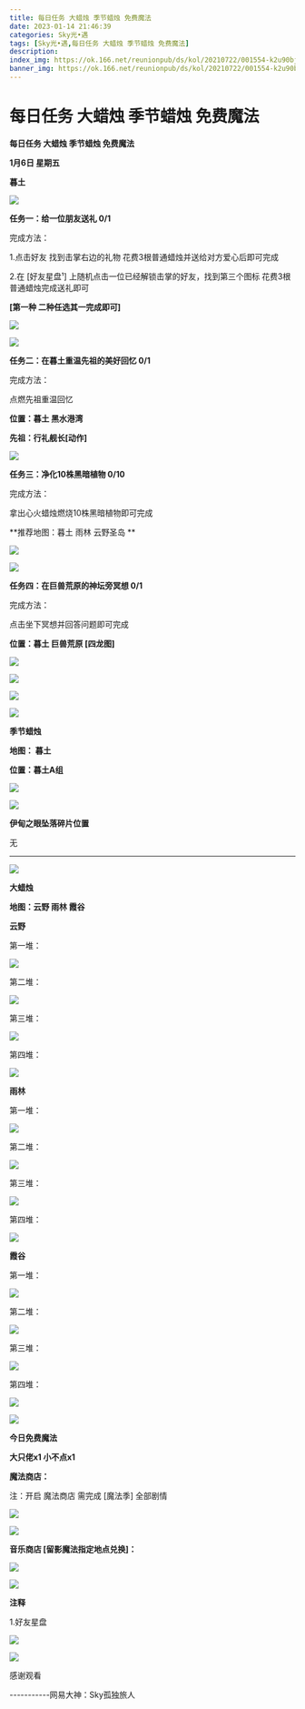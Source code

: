 ```yaml
---
title: 每日任务 大蜡烛 季节蜡烛 免费魔法
date: 2023-01-14 21:46:39
categories: Sky光•遇
tags: [Sky光•遇,每日任务 大蜡烛 季节蜡烛 免费魔法]
description: 
index_img: https://ok.166.net/reunionpub/ds/kol/20210722/001554-k2u90bj7ay.png?imageView&thumbnail=600x0&type=jpg
banner_img: https://ok.166.net/reunionpub/ds/kol/20210722/001554-k2u90bj7ay.png?imageView&thumbnail=600x0&type=jpg
---
```

# 每日任务 大蜡烛 季节蜡烛 免费魔法
**每日任务 大蜡烛 季节蜡烛 免费魔法**

 **1月6日 星期五**

 **暮土**

![](https://img.166.net/reunionpub/ds/kol/20230106/001410-w32qfnjsta.jpeg)

 **任务一：给一位朋友送礼 0/1**

完成方法：

1.点击好友 找到击掌右边的礼物 花费3根普通蜡烛并送给对方爱心后即可完成

2.在 [好友星盘¹] 上随机点击一位已经解锁击掌的好友，找到第三个图标 花费3根普通蜡烛完成送礼即可

 **[第一种 二种任选其一完成即可]**

![](https://img.166.net/reunionpub/ds/kol/20230106/000452-foigls4wb0.png)

![](https://img.166.net/reunionpub/ds/kol/20230106/000500-f1yo2edm8t.jpeg)

 **任务二：在暮土重温先祖的美好回忆 0/1**

完成方法：

点燃先祖重温回忆

 **位置：暮土 黑水港湾**

 **先祖：行礼舰长[动作]**

![](https://img.166.net/reunionpub/ds/kol/20230106/000532-gle7s40az3.png)

 **任务三：净化10株黑暗植物 0/10**

完成方法：

拿出心火蜡烛燃烧10株黑暗植物即可完成

 **推荐地图：暮土 雨林 云野圣岛  **

![](https://img.166.net/reunionpub/ds/kol/20230106/000553-ikvcw7j3q9.jpeg)

![](https://img.166.net/reunionpub/ds/kol/20230106/000600-tig93sy0qd.jpeg)

 **任务四：在巨兽荒原的神坛旁冥想 0/1**

完成方法：

点击坐下冥想并回答问题即可完成

 **位置：暮土 巨兽荒原 [四龙图]**

![](https://img.166.net/reunionpub/ds/kol/20230106/000620-p0ol1fkv5i.jpeg)

![](https://img.166.net/reunionpub/ds/kol/20230106/000628-qsyvcawt9l.jpeg)

![](https://img.166.net/reunionpub/ds/kol/20230106/000637-aiz0bsfsyt.jpeg)

![](https://img.166.net/reunionpub/ds/kol/20221130/005912-5mvshq9nf3.png)

 **季节蜡烛**

 **地图：  暮土**

 **位置：暮土A组**

![](https://img.166.net/reunionpub/ds/kol/20230106/000216-2m01ecs9d3.jpeg)

![](https://img.166.net/reunionpub/ds/kol/20221018/100256-wzutnocka0.png)

 **伊甸之眼坠落碎片位置**

无

 ****

![](https://img.166.net/reunionpub/ds/kol/20221018/100256-wzutnocka0.png)

**大蜡烛**

 **地图：云野 雨林 霞谷**

 **云野**

第一堆：

![](https://img.166.net/reunionpub/ds/kol/20230106/144514-e8ct9ko3bl.png)

第二堆：

![](https://img.166.net/reunionpub/ds/kol/20230106/144524-k5wsn20q1y.png)

第三堆：

![](https://img.166.net/reunionpub/ds/kol/20230106/144536-j3lfm9826b.png)

第四堆：

![](https://img.166.net/reunionpub/ds/kol/20230106/144551-79b6a4ktqn.png)

 **雨林**

第一堆：

![](https://img.166.net/reunionpub/ds/kol/20230106/001056-4ig90d7r1f.jpeg)

第二堆：

![](https://img.166.net/reunionpub/ds/kol/20230106/001104-t86pr2z4c9.jpeg)

第三堆：

![](https://img.166.net/reunionpub/ds/kol/20230106/001113-5g3vthlfkj.jpeg)

第四堆：

![](https://img.166.net/reunionpub/ds/kol/20230106/001120-pcw6dozv3h.jpeg)

 **霞谷**

第一堆：

![](https://img.166.net/reunionpub/ds/kol/20230106/144609-zawqgb1c8f.png)

第二堆：

![](https://img.166.net/reunionpub/ds/kol/20230106/144621-ktpfq893s2.png)

第三堆：

![](https://img.166.net/reunionpub/ds/kol/20230106/144632-mdepr37sga.png)

第四堆：

![](https://img.166.net/reunionpub/ds/kol/20230106/144649-v0d8ro5npb.png)

![](https://img.166.net/reunionpub/ds/kol/20221018/100256-wzutnocka0.png)

 **今日免费魔法**

 **大只佬x1 小不点x1**

 **魔法商店：**

注：开启 魔法商店 需完成 [魔法季] 全部剧情

![](https://img.166.net/reunionpub/ds/kol/20221018/100559-oibznvdtus.png)

![](https://img.166.net/reunionpub/ds/kol/20230106/000356-61zhn2fwqs.png)

 **音乐商店 [留影魔法指定地点兑换]：**

![](https://img.166.net/reunionpub/ds/kol/20230102/000941-z3rmfyo0va.png)

 **![](https://img.166.net/reunionpub/ds/kol/20221018/100256-wzutnocka0.png)**

 **注释**

1.好友星盘

![](https://img.166.net/reunionpub/ds/kol/20230106/144743-evtqn3g6o4.jpeg)

![](https://img.166.net/reunionpub/ds/kol/20221018/100256-wzutnocka0.png)

感谢观看

\-----------网易大神：Sky孤独旅人


